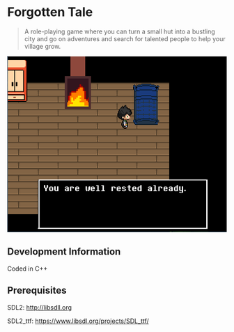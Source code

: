# Forgotten Tale  
> A role-playing game where you can turn a small hut into a bustling city and go on adventures and search for talented people to help your village grow.

![Forgotten Tale](/docs/ForgottenPlaceImage.png?raw=true "Forgotten Tale")

## Development Information

Coded in C++

## Prerequisites
SDL2: http://libsdll.org

SDL2_ttf: https://www.libsdl.org/projects/SDL_ttf/
